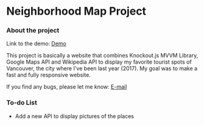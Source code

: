 # Neighborhood Map Project

### About the project

Link to the demo: [Demo](https://leodlca.github.io/neighborhood-map)

This project is basically a website that combines Knockout.js MVVM Library, Google Maps API and Wikipedia
API to display my favorite tourist spots of Vancouver, the city where I've been last year (2017). My goal
was to make a fast and fully responsive website.

If you find any bugs, please let me know: [E-mail](llcamorim@live.com)

### To-do List

- Add a new API to display pictures of the places
